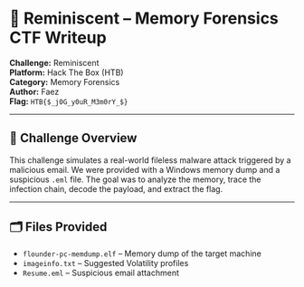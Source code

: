 # 🧠 Reminiscent – Memory Forensics CTF Writeup

**Challenge:** Reminiscent  
**Platform:** Hack The Box (HTB)  
**Category:** Memory Forensics  
**Author:** Faez  
**Flag:** `HTB{$_j0G_y0uR_M3m0rY_$}`

---

## 🧩 Challenge Overview

This challenge simulates a real-world fileless malware attack triggered by a malicious email. We were provided with a Windows memory dump and a suspicious `.eml` file. The goal was to analyze the memory, trace the infection chain, decode the payload, and extract the flag.

---

## 🗂️ Files Provided

- `flounder-pc-memdump.elf` – Memory dump of the target machine  
- `imageinfo.txt` – Suggested Volatility profiles  
- `Resume.eml` – Suspicious email attachment




